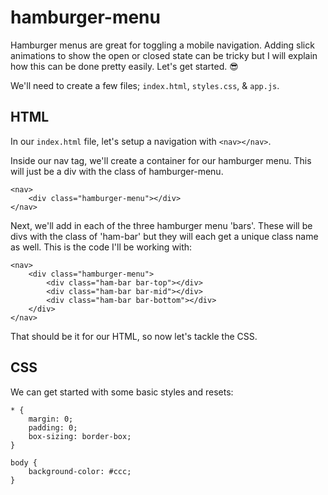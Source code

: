 # hamburger-menu

Hamburger menus are great for toggling a mobile navigation. Adding slick animations to show the open or closed state can be tricky but I will explain how this can be done pretty easily. Let's get started. 😎

We'll need to create a few files; `index.html`, `styles.css`, & `app.js`. 


## HTML

In our `index.html` file, let's setup a navigation with `<nav></nav>`.

Inside our nav tag, we'll create a container for our hamburger menu. This will just be a div with the class of hamburger-menu.

```
<nav>
    <div class="hamburger-menu"></div>
</nav>
```

Next, we'll add in each of the three hamburger menu 'bars'. These will be divs with the class of 'ham-bar' but they will each get a unique class name as well. This is the code I'll be working with:

```
<nav>
    <div class="hamburger-menu">
        <div class="ham-bar bar-top"></div>
        <div class="ham-bar bar-mid"></div>
        <div class="ham-bar bar-bottom"></div>
    </div>
</nav>
```

That should be it for our HTML, so now let's tackle the CSS.

## CSS

We can get started with some basic styles and resets:

```
* {
    margin: 0;
    padding: 0;
    box-sizing: border-box;
}

body {
    background-color: #ccc;
}
```